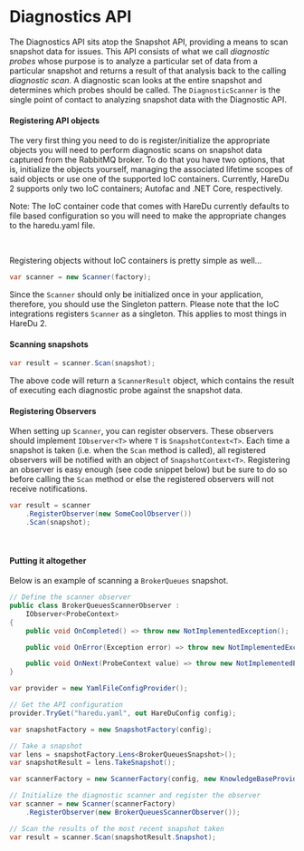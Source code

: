 # Diagnostics API

The Diagnostics API sits atop the Snapshot API, providing a means to scan snapshot data for issues. This API consists of what we call *diagnostic probes* whose purpose is to analyze a particular set of data from a particular snapshot and returns a result of that analysis back to the calling *diagnostic scan*. A diagnostic scan looks at the entire snapshot and determines which probes should be called. The ```DiagnosticScanner``` is the single point of contact to analyzing snapshot data with the Diagnostic API.

#### Registering API objects
The very first thing you need to do is register/initialize the appropriate objects you will need to perform diagnostic scans on snapshot data captured from the RabbitMQ broker. To do that you have two options, that is, initialize the objects yourself, managing the associated lifetime scopes of said objects or use one of the supported IoC containers. Currently, HareDu 2 supports only two IoC containers; Autofac and .NET Core, respectively.

Note: The IoC container code that comes with HareDu currently defaults to file based configuration so you will need to make the appropriate changes to the haredu.yaml file.

<br>

Registering objects without IoC containers is pretty simple as well...

```csharp
var scanner = new Scanner(factory);
```
Since the ```Scanner``` should only be initialized once in your application, therefore, you should use the Singleton pattern. Please note that the IoC integrations registers ```Scanner``` as a singleton. This applies to most things in HareDu 2.

#### Scanning snapshots

```csharp
var result = scanner.Scan(snapshot);
```

The above code will return a ```ScannerResult``` object, which contains the result of executing each diagnostic probe against the snapshot data.

#### Registering Observers

When setting up ```Scanner```, you can register observers. These observers should implement ```IObserver<T>``` where ```T``` is ```SnapshotContext<T>```. Each time a snapshot is taken (i.e. when the ```Scan``` method is called), all registered observers will be notified with an object of ```SnapshotContext<T>```. Registering an observer is easy enough (see code snippet below) but be sure to do so before calling the ```Scan``` method or else the registered observers will not receive notifications.

```csharp
var result = scanner
    .RegisterObserver(new SomeCoolObserver())
    .Scan(snapshot);
```
<br>

#### Putting it altogether

Below is an example of scanning a ```BrokerQueues``` snapshot.

```csharp
// Define the scanner observer
public class BrokerQueuesScannerObserver :
    IObserver<ProbeContext>
{
    public void OnCompleted() => throw new NotImplementedException();

    public void OnError(Exception error) => throw new NotImplementedException();

    public void OnNext(ProbeContext value) => throw new NotImplementedException();
}

var provider = new YamlFileConfigProvider();

// Get the API configuration
provider.TryGet("haredu.yaml", out HareDuConfig config);

var snapshotFactory = new SnapshotFactory(config);

// Take a snapshot
var lens = snapshotFactory.Lens<BrokerQueuesSnapshot>();
var snapshotResult = lens.TakeSnapshot();

var scannerFactory = new ScannerFactory(config, new KnowledgeBaseProvider());

// Initialize the diagnostic scanner and register the observer
var scanner = new Scanner(scannerFactory)
    .RegisterObserver(new BrokerQueuesScannerObserver());

// Scan the results of the most recent snapshot taken
var result = scanner.Scan(snapshotResult.Snapshot);
```
